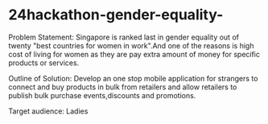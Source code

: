 # 24hackathon-gender-equality-
Problem Statement: Singapore is ranked last in gender equality out of twenty "best countries for women in work".And one of the reasons is high cost of living for women as they are pay extra amount of money for specific products or services.

Outline of Solution: Develop an one stop mobile application for strangers to connect and buy products in bulk from retailers and allow retailers to publish bulk purchase events,discounts and promotions.

Target audience: Ladies
